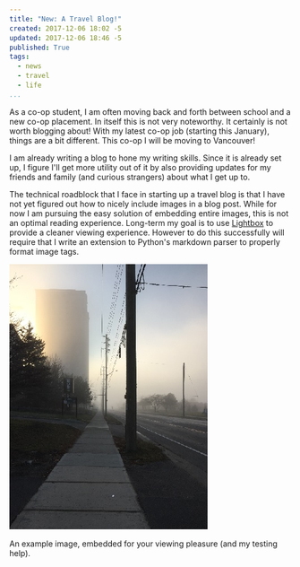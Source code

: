 ```yaml
---
title: "New: A Travel Blog!"
created: 2017-12-06 18:02 -5
updated: 2017-12-06 18:46 -5
published: True
tags:
  - news
  - travel
  - life
...
```


As a co-op student, I am often moving back and forth between school and a new
co-op placement. In itself this is not very noteworthy. It certainly is not
worth blogging about! With my latest co-op job (starting this January), things
are a bit different. This co-op I will be moving to Vancouver!

I am already writing a blog to hone my writing skills. Since it is already set
up, I figure I'll get more utility out of it by also providing updates for my
friends and family (and curious strangers) about what I get up to.

The technical roadblock that I face in starting up a travel blog is that I have
not yet figured out how to nicely include images in a blog post. While for now
I am pursuing the easy solution of embedding entire images, this is not an
optimal reading experience. Long-term my goal is to use
[Lightbox](https://github.com/lokesh/lightbox2/) to provide a cleaner viewing
experience. However to do this successfully will require that I write an
extension to Python's markdown parser to properly format image tags.

![A foggy day in Waterloo](/static/img/blog/2017-12-06.jpg "Test image embed")

An example image, embedded for your viewing pleasure (and my testing help).

